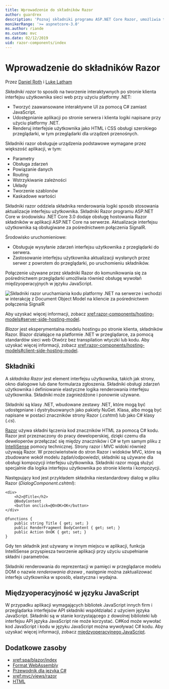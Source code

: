 ```yaml
---
title: Wprowadzenie do składników Razor
author: guardrex
description: 'Poznaj składniki programu ASP.NET Core Razor, umożliwia tworzenie interaktywnych po stronie klienta interfejsu użytkownika sieci web przy użyciu platformy .NET w aplikacji ASP.NET Core.'
monikerRange: '>= aspnetcore-3.0'
ms.author: riande
ms.custom: mvc
ms.date: 02/12/2019
uid: razor-components/index
---
```

# <a name="introduction-to-razor-components"></a>Wprowadzenie do składników Razor

Przez [Daniel Roth](https://github.com/danroth27) i [Luke Latham](https://github.com/guardrex)

*Składniki razor* to sposób na tworzenie interaktywnych po stronie klienta interfejsu użytkownika sieci web przy użyciu platformy .NET:

* Tworzyć zaawansowane interaktywne UI za pomocą C# zamiast JavaScript.
* Udostępnianie aplikacji po stronie serwera i klienta logiki napisane przy użyciu platformy .NET.
* Renderuj interfejsie użytkownika jako HTML i CSS obsługi szerokiego przeglądarki, w tym przeglądarki dla urządzeń przenośnych.

Składniki razor obsługuje urządzenia podstawowe wymagane przez większość aplikacji, w tym:

* Parametry
* Obsługa zdarzeń
* Powiązanie danych
* Routing
* Wstrzykiwanie zależności
* Układy
* Tworzenie szablonów
* Kaskadowe wartości

Składniki razor oddziela składnika renderowania logiki sposób stosowania aktualizacje interfejsu użytkownika. Składniki Razor programu ASP.NET Core w środowisku .NET Core 3.0 dodaje obsługę hostowania Razor składników w aplikacji ASP.NET Core na serwerze. Aktualizacje interfejsu użytkownika są obsługiwane za pośrednictwem połączenia SignalR.

Środowisko uruchomieniowe:

* Obsługuje wysyłanie zdarzeń interfejsu użytkownika z przeglądarki do serwera.
* Zastosowanie interfejsu użytkownika aktualizacji wysłanych przez serwer z powrotem do przeglądarki, po uruchomieniu składników.

Połączenie używane przez składniki Razor do komunikowania się za pośrednictwem przeglądarki umożliwia również obsługę wywołań międzyoperacyjnych w języku JavaScript.

![Składniki razor uruchamiania kodu platformy .NET na serwerze i wchodzi w interakcję z Document Object Model na kliencie za pośrednictwem połączenia SignalR](index/_static/aspnet-core-razor-components.png)

Aby uzyskać więcej informacji, zobacz <xref:razor-components/hosting-models#server-side-hosting-model>.

*Blazor* jest eksperymentalna modelu hostingu po stronie klienta, składników Razor. Blazor działające na platformie .NET w przeglądarce, za pomocą standardów sieci web Otwórz bez transpilation wtyczki lub kodu. Aby uzyskać więcej informacji, zobacz <xref:razor-components/hosting-models#client-side-hosting-model>.

## <a name="components"></a>Składniki

A *składnika Razor* jest element interfejsu użytkownika, takich jak strony, okno dialogowe lub dane formularza zgłoszenia. Składniki obsługi zdarzeń użytkownika i definiowanie elastyczne logika renderowania interfejsu użytkownika. Składniki może zagnieżdżone i ponownie używane.

Składniki są klasy .NET, wbudowane zestawy .NET, które mogą być udostępniane i dystrybuowanych jako pakiety NuGet. Klasa, albo mogą być napisane w postaci znaczników strony Razor (*.cshtml*) lub jako C# klasy (*.cs*).

[Razor](xref:mvc/views/razor) używa składni łączenia kod znaczników HTML za pomocą C# kodu. Razor jest przeznaczony do pracy deweloperskiej, dzięki czemu dla deweloperów przełączać się między znaczników i C# w tym samym pliku z [IntelliSense](/visualstudio/ide/using-intellisense) pomocy technicznej. Strony razor i MVC widoki również używają Razor. W przeciwieństwie do stron Razor i widoków MVC, które są zbudowane wokół modelu żądań/odpowiedzi, składniki są używane dla obsługi kompozycji interfejsu użytkownika. Składniki razor mogą służyć specjalnie dla logika interfejsu użytkownika po stronie klienta i kompozycji.

Następujący kod jest przykładem składnika niestandardowy dialog w pliku Razor (*DialogComponent.cshtml*):

```cshtml
<div>
    <h2>@Title</h2>
    @BodyContent
    <button onclick=@OnOK>OK</button>
</div>

@functions {
    public string Title { get; set; }
    public RenderFragment BodyContent { get; set; }
    public Action OnOK { get; set; }
}
```

Gdy ten składnik jest używany w innym miejscu w aplikacji, funkcja IntelliSense przyspiesza tworzenie aplikacji przy użyciu uzupełnianie składni i parametrów.

Składniki renderowania do reprezentacji w pamięci w przeglądarce modelu DOM o nazwie *renderowania drzewa* , następnie można zaktualizować interfejs użytkownika w sposób, elastyczna i wydajna.

## <a name="javascript-interop"></a>Międzyoperacyjność w języku JavaScript

W przypadku aplikacji wymagających bibliotek JavaScript innych firm i przeglądarka interfejsów API składniki współdziałać z użyciem języka JavaScript. Składniki są w stanie korzystającego z dowolnej biblioteki lub interfejsu API języka JavaScript nie może korzystać. C#Kod może wywołać kod JavaScript i kodu w języku JavaScript można wywoływać C# kodu. Aby uzyskać więcej informacji, zobacz [międzyoperacyjnego JavaScript](xref:razor-components/javascript-interop).

## <a name="additional-resources"></a>Dodatkowe zasoby

* <xref:spa/blazor/index>
* [Format WebAssembly](http://webassembly.org/)
* [Przewodnik dla języka C#](/dotnet/csharp/)
* <xref:mvc/views/razor>
* [HTML](https://www.w3.org/html/)
